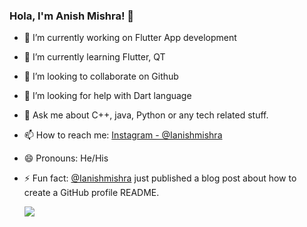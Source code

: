 ### Hola, I'm Anish Mishra! 👋

- 🔭 I’m currently working on Flutter App development
- 🌱 I’m currently learning Flutter, QT
- 👯 I’m looking to collaborate on Github
- 🤔 I’m looking for help with Dart language
- 💬 Ask me about C++, java, Python or any tech related stuff.
- 📫 How to reach me: [Instagram - @Ianishmishra](https://www.instagram.com/ianishmishra/)
- 😄 Pronouns: He/His
- ⚡ Fun fact:  [@Ianishmishra](https://github.com/ianishmishra) just published a blog post about how to create a GitHub profile README.

   <img src="https://github-readme-stats.vercel.app/api?username=ianishmishra&&show_icons=true&title_color=ffffff&icon_color=bb2acf&text_color=daf7dc&bg_color=151515">
